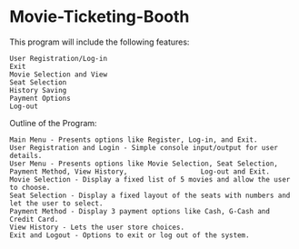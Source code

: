 # Movie-Ticketing-Booth
This program will include the following features:

    User Registration/Log-in
    Exit
    Movie Selection and View
    Seat Selection
    History Saving
    Payment Options
    Log-out


Outline of the Program:

    Main Menu - Presents options like Register, Log-in, and Exit.
    User Registration and Login - Simple console input/output for user details.
    User Menu - Presents options like Movie Selection, Seat Selection, Payment Method, View History,                  Log-out and Exit.
    Movie Selection - Display a fixed list of 5 movies and allow the user to choose.
    Seat Selection - Display a fixed layout of the seats with numbers and let the user to select.
    Payment Method - Display 3 payment options like Cash, G-Cash and Credit Card.
    View History - Lets the user store choices.
    Exit and Logout - Options to exit or log out of the system.
